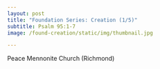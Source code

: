 ```yaml
---
layout: post
title: "Foundation Series: Creation (1/5)"
subtitle: Psalm 95:1-7
image: /found-creation/static/img/thumbnail.jpg

---
```

Peace Mennonite Church (Richmond)
